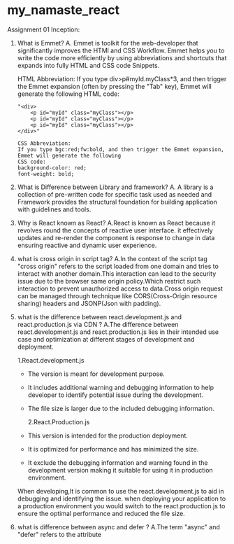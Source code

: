 # my_namaste_react

Assignment 01 Inception:

1.  What is Emmet?
    A. Emmet is toolkit for the web-developer that significantly improves the HTMl and CSS Workflow.
    Emmet helps you to write the code more efficiently by using abbreviations and shortcuts that expands
    into fully HTML and CSS code Snippets.

    HTML Abbreviation:
    If you type div>p#myId.myClass\*3, and then trigger the Emmet expansion (often by pressing the "Tab" key), Emmet will generate the following HTML code:

        "<div>
            <p id="myId" class="myClass"></p>
            <p id="myId" class="myClass"></p>
            <p id="myId" class="myClass"></p>
        </div>"

        CSS Abbreviation:
        If you type bgc:red;fw:bold, and then trigger the Emmet expansion, Emmet will generate the following
        CSS code:
        background-color: red;
        font-weight: bold;

2.  What is Difference between Library and framework?
    A. A library is a collection of pre-written code for specific task used as needed and
    Framework provides the structural foundation for building application with guidelines and tools.

3.  Why is React known as React?
    A.React is known as React because it revolves round the concepts of reactive user interface.
    it effectively updates and re-render the component is response to change in data ensuring reactive and dynamic user experience.

4.  what is cross origin in script tag?
    A.In the context of the script tag "cross origin" refers to the script loaded from one domain and tries to interact with another domain.This interaction can lead to the security issue due to the browser same origin policy.Which restrict such interaction to prevent unauthorized access to data.Cross origin request can be managed through technique like CORS(Cross-Origin resource sharing) headers and JSONP(Json with padding).

5.  what is the difference between react.development.js and react.production.js via CDN ?
    A.The difference between react.development.js and react.production.js lies in their intended use case and optimization at different stages of development and deployment.

    1.React.development.js

    - The version is meant for development purpose.
    - It includes additional warning and debugging information to help developer to identify potential issue during the development.
    - The file size is larger due to the included debugging information.

      2.React.Production.js

    - This version is intended for the production deployment.
    - It is optimized for performance and has minimized the size.
    - It exclude the debugging information and warning found in the development version making it suitable for using it in production environment.

    When developing,It is common to use the react.development.js to aid in debugging and identifying the issue.
    when deploying your application to a production environment you would switch to the react.production.js
    to ensure the optimal performance and reduced the file size.

6.  what is difference between async and defer ?
    A.The term "async" and "defer" refers to the attribute <script> tag in html and they effect how the external javascript file is being executed on the webpage.

    1.ASYNC(attribute async):

    - When you include the async attribute in the script tag the browser will continue parsing the html document while simultaneously fetching the external javascript file
    - The javascript file is executed immediately as soon as its get downloaded regardless of whether the html parsing is completed or not.
    - This is a useful script that don't rely on page structure or any other script such as analyst tracking code.

      2.DEFER(attribute defer):

    - when you include the differ attribute in the script tag. The browser will download the external javascript file while parsing the HTML Document.
    - The execution of javascript file is deferred until the browser parsing is completed.
    - This is useful when the script relies on page structure or other script. script with the defer attribute are executed in the order they appears in the document.

Assignment 02: Ignite our App

1. What is NPM ?
   A.NPM stands for "Node Package Manager " it is a package manager for javascript and Node.js which allows developer to easily manage and install various libraries, frameworks and tools that can be used in their projects.NPM simplifies the process of sharing and distributing code making it easier for developer to collaborate and build application using third party code component.It is crucial tool in the javascript and nodejs ecosystem and is commonly used to handle dependencies, manage project configuration and streamline the development workflow.

2. What is parcel/webpack ? why do we need it
   A.Parcel and webpack are both popular build tool used in the web development to bundle optimize and manage assets for modern web application. They help developer to streamline the process of preparing code and assets for deployment to production environment.

3. What is .parcel-cache
   A.The .parcel-cache directory is created by the parcel bundler to store cached build results and optimizations, which speeds up future builds of your project by avoiding redundant processing. its safe to delete if you want to clear cached data.

4. What is NPX?
   A.NPX is command line tool that comes with npm(node package manager).It is used to run the package and binaries from the npm registry temporarily without having to install them globally on your system.It is particularly useful for executing the command line tools provided by the npm packages without the need for manual installation.

5. What is difference between devDependencies vs dependencies
   A.'Dependencies' are needed to your app to run while devDependencies are only needed for development and build process. The former is crucial for users, while the latter is for developer.

6. What is Tree Shaking?
   A.Tree Shaking is a process that removes unused code from the javascript bundle making your app smaller and faster.

7. What is Hot Module Replacement(HMR)?
   A.Hot Module Replacement(HMR) is a development feature that allows you to see code changes instantly in your running application, without needing to refresh the whole page or lose the current state.

8. List Down you favorite 5 superpowers of Parcel and Describe any 3 of them in yor own words.
   A. 1. Zero Configuration:

   - Parcel is known for its "Zero-configuration" approach. You don't need complex configuration files to get started.
   - It automatically detects and configure assets types,transform and dependencies reducing setup time.

   2. Built-in Asset Handling:

   - Parcel supports a wide range of assets out of the box including javascript,CSS,HTML,Images,fonts and more .
   - It Handles asset bundling,minification and optimization seamlessly without requiring additional configuration

   3. Effortless code splitting:

   - Parcel enables automatic code splitting which means your application is split into smaller chunks that are loaded only when needed.
   - The optimize initial load times and improves performance as users only download the parts of the application they interact with.

   4. Hot Module Replacement:

   - Just like webpack,parcel supports HMR, allowing developers to see instant code changes in the browser without page refresh.
   - This accelerates the development process and improve the productivity by maintaining application state during updates.

   5. Fast build speed:

   - Parcel caching mechanism optimizes build times by reusing cached results for unchanged assets.
   - It leverages parallel processing to speed up builds, resulting in quicker turnaround times for development .

9. What is .gitIgnore ? what should we add and add not into it?
   A. '.gitIgnore' file specifies files and directories to exclude from the version control add generated files,dependencies and sensitive data. Don't add important config files or essential project code. Keep the repository clean and focused in the code that needs to be shared.

10. What is the difference between package.json and package-lock.json ?
    A.Package.json is for project details and dependencies package-lock-json ensures consistent,exact dependency versions for reliable builds.

11. Why should I not modify package-lock.json?
    A.Modifying 'package-lock.json' can lead to inconsistency, conflicts and version problems. it is best practice to let npm manage it automatically based on the changes in package.json

12. What is node_modules > is it a good idea to push that on git?
    A.Node_modules is where project dependencies are stored.It's not recommended to push it to git due to size,redundancy and maintenance issue instead commit package.json package-lock.json and use .gitIgnore to exclude the node_modules

13. what is the dist folder?
    A.Dist folder holds the optimized and ready-to-deploy version of your project,typically containing minified code,images and other assets. it's generated during the build process for the production use.

14. what is 'Browserlists' Read about the diff bundlers:Vite, webpack, parcel
    A.Browserlist is a configuration tool that defines which browser your project should support its used to optimize compatibility for the front-end development.

15. Read about (^)caret and (~)Tilda
    A.Caret(^): Allows updates within the same minor version.
    Tilda(~): Allows updates within the same major version.

16. Read about Scripts types in HTML(MDN Docs)
    A.The 'script' elements in html is used to include Javascript code. The type attribute specifies the type of content usually set as 'text/javascript'. In modern HTML the attribute is often omitted as browser assume javascript by default.

# Parcel

- Dev Build
- Local Server
- HMR - Hot module replacement
- File Watching Algorithm (Written in C++)
- Caching Faster Builds
- Image Optimization
- Minification
- Bundling
- Compressing
- Consistent Hashing (Read about it)
- Code Splitting
- Differential Bundling -> support older browser
- Diagnostic
- Error Handling
- HTTPS (helps you to convert http to https)
- Beautiful Diagnostics
- Reliable caching
- Tree Shaking (Algorithm to remove unused code)
- Different Dev and Production bundles

Assignment 03 - Laying the Foundation

1.  What is JSX?
    A. JSX stands for "Javascript XML" and it's a syntax extension for JavaScript often used with React.js JSX allows you to write HTML like code within your javascript code. Making it easier to describe the structure of the user interface in React component

    const element = <h1>Hello JSX!</h1>

    In the example the '<h1>' element with text hello JSX is written using jsx syntax jsx allows you to include html like tags and elements directly in your javascript code. Under the hood, JSX is transpiled(converted) into Javascript code that react can understand

    Here how the above look like after transpilation

    const element = React.createElement("h1",{},"Hello JSX!");

    React uses these 'React.createElement' calls to create a virtual representation of the DOM elements, which it can then effectively update when your components state change.

    Using JSX makes it more intuitive to work with React component because it closely resembles the final output you want to render. However it's important to note that jsx is not pure HTML but a syntax for the javascript that React can process.

2.  Superpower of JSX?
    A.JSX, while not a superpower in the traditional sense, offers several powerful advantages when used in conjunction with React and other Javascript libraries/framework:

    1.Declarative UI: JSX allows developers describe to declare the structure of their user interfaces in a more declarative manner. You Describe what the UI should look like and React takes care of updating the actual DOM to match that description efficiently.

    2.Component Composition:JSX Facilitates the creation of reusable UI component. You can define your custom component using JSX and compose them together to build complex interfaces.This promotes a modular and maintainable codebase.

    3.JavaScript Integration:JSX seamlessly integrates JavaScript expressions and logic. You can embed JavaScript expressions within curly braces {} in JSX elements. This makes it easy to handle dynamic data and compute values within your UI.

    4.Readability: JSX code is often more readable and visually representative of the UI structure compared to manipulating the DOM directly through JavaScript. It's easier to understand the component hierarchy and relationships.

    5.Tooling Support: JSX is well-supported by development tools and editors. Many code editors provide syntax highlighting, auto-completion, and error checking for JSX, which can enhance the development experience.

    6.Static Analysis: JSX allows for static analysis of your code, enabling tools and linters to catch potential errors and issues at compile-time rather than runtime. This can help prevent common bugs.

    7.Server-Side Rendering: JSX is not limited to the browser. It can also be used for server-side rendering with technologies like Next.js. This enables improved SEO and initial page load performance.

    8.Ecosystem: JSX is a core part of the React ecosystem, which has a large and active community. This means access to a vast library of pre-built components, tutorials, and resources to help you build powerful web applications efficiently.

3.  React.creteElement vs JSX
    A.
    JSX:

    - Declarative and readable.
    - Transpiles to `React.createElement`.
    - Preferred for defining React components.

    React.createElement:

    - Programmatic and explicit.
    - Used when you need to create elements dynamically.
    - Lower-level approach compared to JSX.

    In most cases, developers prefer JSX due to its readability and simplicity. However, JSX is ultimately transpiled into `React.createElement` calls behind the scenes.

4.  Benefits of JSX
    A.
    1.Readability: JSX makes your code more readable and resembles the final UI structure, making it easier for developers to understand the component hierarchy and relationships.

    2.Declarative Syntax: It allows for a declarative approach to defining UI components, focusing on what the UI should look like rather than the low-level DOM manipulation.

    3.Component Composition: JSX promotes the creation of reusable UI components, facilitating a modular and maintainable codebase.

    4.Integration with JavaScript: JSX seamlessly integrates JavaScript expressions and logic, making it easy to handle dynamic data and compute values within your UI.

    5.Tooling Support: JSX is well-supported by development tools, providing features like syntax highlighting, auto-completion, and error checking, which enhance the development experience.

    6.Static Analysis: JSX enables static analysis of your code, helping tools and linters catch potential errors and issues at compile-time, preventing common bugs.

5.  Behind the Scenes of jsx
    A.Behind the scenes, JSX is transpiled into plain JavaScript code using a tool like Babel. This transformation process involves parsing JSX syntax, converting JSX elements into React.createElement calls, bundling the code, and executing it in the browser using the React library. This enables browsers to understand and render the JSX-based React components.

6.  Babel & parcel role is jsx ?
    A.
    Babel: Babel is a JavaScript compiler that plays a crucial role in transpiling JSX code into JavaScript. It recognizes JSX syntax and converts it into equivalent JavaScript code, ensuring compatibility with all browsers.
    Parcel: Parcel is a popular web application bundler that can handle JSX transpilation among other tasks. It helps bundle all your JavaScript files, including the transpiled JSX, and prepares your project for production by optimizing and minifying the code.

7.  Components
    A.In React, components are the building blocks of the user interface. They encapsulate the UI logic and can be either functional components or class components. Components can be thought of as custom HTML elements that you can reuse throughout your application. They have their own state, properties (props), and can be nested inside one another to create complex UI hierarchies.

8.  Functional Component
    A.A functional component in React is a JavaScript function that returns JSX elements. Functional components are simple and concise, making them a preferred choice when the component doesn't need to manage state or lifecycle methods. They receive data through props and can be used for rendering UI based on that data. Functional components have become more popular with the introduction of React Hooks, which allows them to handle state and side effects as needed, making them more versatile.

9.  Composing component
    Composing components in React is a fundamental concept that allows you to build complex user interfaces by combining and nesting smaller, reusable components. This approach promotes modularity, maintainability, and reusability in your application. Here's how you can compose components in React:

10. **Create Individual Components:**
    Start by defining individual components that represent specific UI elements or functionality. These components can be either functional components or class components, depending on your needs.

    ```jsx
    // Example of two individual components
    function Header() {
      return <header>This is the header</header>;
    }

    function Sidebar() {
      return <aside>This is the sidebar</aside>;
    }
    ```

11. **Combine Components:**
    To compose components, you can include one component within another component's JSX by using the component's name as if it were an HTML tag. This is how you nest components.

    ```jsx
    // Composing components by nesting
    function App() {
      return (
        <div>
          <Header />
          <Sidebar />
          <main>This is the main content</main>
        </div>
      );
    }
    ```

    In this example, the `Header` and `Sidebar` components are composed within the `App` component.

12. **Pass Data with Props:**
    You can pass data (props) from parent components to child components to customize their behavior and content.

    ```jsx
    function Greeting(props) {
      return <p>Hello, {props.name}!</p>;
    }

    function App() {
      return (
        <div>
          <Header />
          <Sidebar />
          <main>
            <Greeting name="John" />
          </main>
        </div>
      );
    }
    ```

    In this case, the `Greeting` component receives the `name` prop from its parent `App` component.

13. **Reusability:**
    Composing components allows you to reuse them throughout your application. You can use the same component multiple times with different props or in different parts of your app.

    ```jsx
    function App() {
      return (
        <div>
          <Header />
          <Sidebar />
          <main>
            <Greeting name="John" />
            <Greeting name="Jane" />
          </main>
        </div>
      );
    }
    ```

    Here, the `Greeting` component is reused for both "John" and "Jane."

14. **Hierarchical Composition:**
    You can create a hierarchy of components, with each component focusing on a specific part of the UI. This hierarchical approach makes it easier to manage and maintain your application.

    ```jsx
    function Page() {
      return (
        <div>
          <Header />
          <Sidebar />
          <main>
            <Content />
          </main>
        </div>
      );
    }

    function Content() {
      return (
        <div>
          <Greeting name="John" />
          <Greeting name="Jane" />
        </div>
      );
    }
    ```

    In this example, the `Content` component is composed within the `Page` component, creating a hierarchy.

    By composing components in React, you can build complex user interfaces in a modular and organized way, making your code easier to understand, maintain, and extend. It also encourages the reuse of components, leading to more efficient development and better code maintainability.

Assignment 04 - Talk is cheap,Show me code!

Theory:

1. Is JSX mandatory for React?
   A.No, JSX is not mandatory for React, but it is highly recommended. JSX is a more readable and expressive way to define React elements and components. While you can write React without JSX by using React.createElement, JSX simplifies the process and is the standard way of defining components in React.

2. Is ES6 mandatory for React?
   A.ES6 (ECMAScript 2015) features are not mandatory for React, but they are commonly used and recommended. ES6 features like arrow functions, classes, destructuring, and let and const declarations can make your React code more concise and readable. However, React itself does not require ES6; you can write React applications using ES5 JavaScript.

3. {TitleComponent} vs {<TitleComponent/>} vs {<TitleComponent><TitleComponent/>}
   A.
   {TitleComponent}: This is a reference to the TitleComponent variable or component. It's typically used when you want to pass the component itself as a prop to another component.

   {<TitleComponent/>}: This is JSX syntax and represents the rendering of the TitleComponent. It will create an instance of TitleComponent when rendered.

   {<TitleComponent><TitleComponent/>}: This JSX syntax is incorrect because it's attempting to nest TitleComponent elements without any parent element. It should be wrapped in a parent element.

4. How can I comment in JSX?
   A.You can add comments in JSX using curly braces {/_ Your comment here _/}. For single-line comments, you can use // as you would in regular JavaScript.

5. What is <React.Fragments></React.Fragments> and <></>
   A.<React.Fragment> and <></> (short syntax) are used to group multiple JSX elements without adding extra nodes to the DOM. This is especially useful when you need to return adjacent JSX elements from a component without wrapping them in a container div or other element.

6. what is virtual DOM?
   A.The virtual DOM (VDOM) is a concept in React where an in-memory representation of the actual DOM is maintained. React uses the virtual DOM to optimize updates by comparing it with the real DOM and applying only the necessary changes. This process increases performance and reduces unnecessary re-rendering of components.

7. what is Reconciliation in React?
   A.Reconciliation in React is the process of updating the virtual DOM and determining which parts of the actual DOM need to be modified to reflect the latest component state. React's diffing algorithm (reconciliation) ensures that only the necessary changes are made, minimizing performance overhead.

8. what is React Fiber?
   A.React Fiber is an internal architectural change in React's core algorithm that allows for asynchronous rendering and better control over the rendering process. It improves the ability to interrupt rendering and handle concurrent updates, leading to smoother user interfaces.

9. Why we need keys in React? when do we need keys in React?
   A.Keys in React are used to help React identify which items have changed, been added, or been removed in a list of components. They are essential when rendering dynamic lists using map() or other iterators. Keys ensure efficient updates and should be unique within the list.

10. Can we use index as keys in React?
    A.While using the index as keys is possible, it is generally not recommended for dynamic lists with items that can change or be reordered. It may lead to performance issues and incorrect rendering in some cases. It's better to use unique and stable identifiers as keys.

11. What is props in React? Ways to use them?
    A.Props (short for properties) in React are used to pass data from a parent component to a child component. They are read-only and help you create dynamic and reusable components. You can access props in functional components as function arguments and in class components via this.props.

12. What is Config Driven UI?
    A.Config-driven UI is an approach where the user interface and its behavior are defined using configuration data rather than hardcoding them into the application's code. This approach allows for



/*
* Header
  ->Logo
  ->Nav link
  Body
  -> Search bar
  ->  RestaurantContainer
      -> IMG
      -> Star Ratting 
      -> Name of the restaurant
      -> cuisine,etc,delivery time
 * Footer
  -> Copyright
  -> Links
  -> Address
  -> Contact
*/